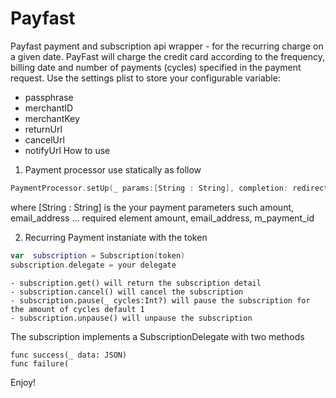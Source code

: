 # Payfast

Payfast payment and subscription api wrapper -  for the recurring charge on a given date.
PayFast will charge the credit card according to the frequency, billing date and number of payments (cycles) specified in the payment request.
Use the settings plist to store your configurable variable: 
- passphrase  
- merchantID  
- merchantKey 
- returnUrl  
- cancelUrl   
- notifyUrl 
How to use
1. Payment processor 
use statically as follow
```swift
PaymentProcessor.setUp(_ params:[String : String], completion: redirectUrl) 
```
where 
[String : String] is the your payment parameters such amount, email_address ...
required element amount, email_address, m_payment_id

2. Recurring Payment
instaniate with the token
```swift
var  subscription = Subscription(token)
subscription.delegate = your delegate
```

    - subscription.get() will return the subscription detail
    - subscription.cancel() will cancel the subscription
    - subscription.pause(_ cycles:Int?) will pause the subscription for the amount of cycles default 1
    - subscription.unpause() will unpause the subscription

The subscription implements a SubscriptionDelegate with two methods 
```
func success(_ data: JSON)
func failure(
```
Enjoy!


